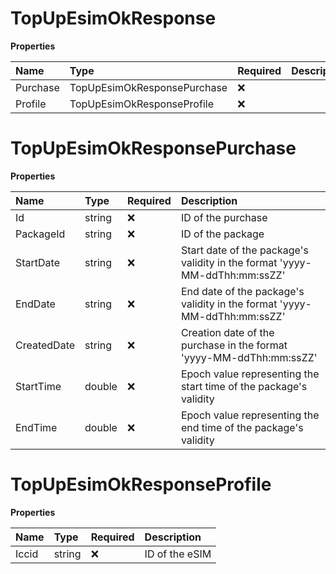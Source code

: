 # TopUpEsimOkResponse

**Properties**

| Name     | Type                        | Required | Description |
| :------- | :-------------------------- | :------- | :---------- |
| Purchase | TopUpEsimOkResponsePurchase | ❌       |             |
| Profile  | TopUpEsimOkResponseProfile  | ❌       |             |

# TopUpEsimOkResponsePurchase

**Properties**

| Name        | Type   | Required | Description                                                                |
| :---------- | :----- | :------- | :------------------------------------------------------------------------- |
| Id          | string | ❌       | ID of the purchase                                                         |
| PackageId   | string | ❌       | ID of the package                                                          |
| StartDate   | string | ❌       | Start date of the package's validity in the format 'yyyy-MM-ddThh:mm:ssZZ' |
| EndDate     | string | ❌       | End date of the package's validity in the format 'yyyy-MM-ddThh:mm:ssZZ'   |
| CreatedDate | string | ❌       | Creation date of the purchase in the format 'yyyy-MM-ddThh:mm:ssZZ'        |
| StartTime   | double | ❌       | Epoch value representing the start time of the package's validity          |
| EndTime     | double | ❌       | Epoch value representing the end time of the package's validity            |

# TopUpEsimOkResponseProfile

**Properties**

| Name  | Type   | Required | Description    |
| :---- | :----- | :------- | :------------- |
| Iccid | string | ❌       | ID of the eSIM |
